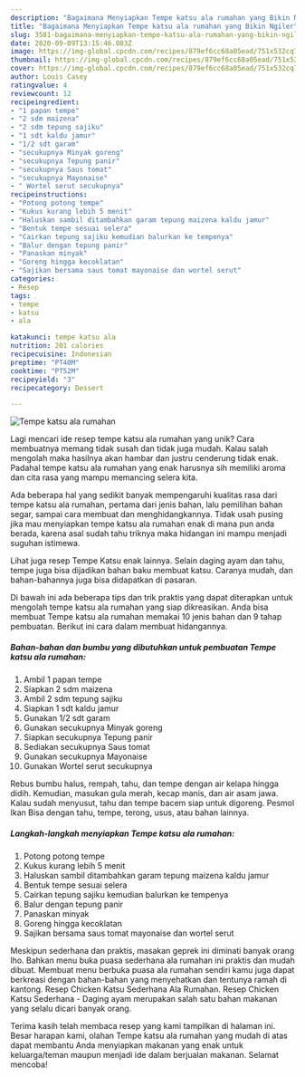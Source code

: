 ```yaml
---
description: "Bagaimana Menyiapkan Tempe katsu ala rumahan yang Bikin Ngiler"
title: "Bagaimana Menyiapkan Tempe katsu ala rumahan yang Bikin Ngiler"
slug: 3581-bagaimana-menyiapkan-tempe-katsu-ala-rumahan-yang-bikin-ngiler
date: 2020-09-09T13:15:46.083Z
image: https://img-global.cpcdn.com/recipes/879ef6cc68a05ead/751x532cq70/tempe-katsu-ala-rumahan-foto-resep-utama.jpg
thumbnail: https://img-global.cpcdn.com/recipes/879ef6cc68a05ead/751x532cq70/tempe-katsu-ala-rumahan-foto-resep-utama.jpg
cover: https://img-global.cpcdn.com/recipes/879ef6cc68a05ead/751x532cq70/tempe-katsu-ala-rumahan-foto-resep-utama.jpg
author: Louis Casey
ratingvalue: 4
reviewcount: 12
recipeingredient:
- "1 papan tempe"
- "2 sdm maizena"
- "2 sdm tepung sajiku"
- "1 sdt kaldu jamur"
- "1/2 sdt garam"
- "secukupnya Minyak goreng"
- "secukupnya Tepung panir"
- "secukupnya Saus tomat"
- "secukupnya Mayonaise"
- " Wortel serut secukupnya"
recipeinstructions:
- "Potong potong tempe"
- "Kukus kurang lebih 5 menit"
- "Haluskan sambil ditambahkan garam tepung maizena kaldu jamur"
- "Bentuk tempe sesuai selera"
- "Cairkan tepung sajiku kemudian balurkan ke tempenya"
- "Balur dengan tepung panir"
- "Panaskan minyak"
- "Goreng hingga kecoklatan"
- "Sajikan bersama saus tomat mayonaise dan wortel serut"
categories:
- Resep
tags:
- tempe
- katsu
- ala

katakunci: tempe katsu ala 
nutrition: 201 calories
recipecuisine: Indonesian
preptime: "PT40M"
cooktime: "PT52M"
recipeyield: "3"
recipecategory: Dessert

---
```



![Tempe katsu ala rumahan](https://img-global.cpcdn.com/recipes/879ef6cc68a05ead/751x532cq70/tempe-katsu-ala-rumahan-foto-resep-utama.jpg)

Lagi mencari ide resep tempe katsu ala rumahan yang unik? Cara membuatnya memang tidak susah dan tidak juga mudah. Kalau salah mengolah maka hasilnya akan hambar dan justru cenderung tidak enak. Padahal tempe katsu ala rumahan yang enak harusnya sih memiliki aroma dan cita rasa yang mampu memancing selera kita.

Ada beberapa hal yang sedikit banyak mempengaruhi kualitas rasa dari tempe katsu ala rumahan, pertama dari jenis bahan, lalu pemilihan bahan segar, sampai cara membuat dan menghidangkannya. Tidak usah pusing jika mau menyiapkan tempe katsu ala rumahan enak di mana pun anda berada, karena asal sudah tahu triknya maka hidangan ini mampu menjadi suguhan istimewa.

Lihat juga resep Tempe Katsu enak lainnya. Selain daging ayam dan tahu, tempe juga bisa dijadikan bahan baku membuat katsu. Caranya mudah, dan bahan-bahannya juga bisa didapatkan di pasaran.


Di bawah ini ada beberapa tips dan trik praktis yang dapat diterapkan untuk mengolah tempe katsu ala rumahan yang siap dikreasikan. Anda bisa membuat Tempe katsu ala rumahan memakai 10 jenis bahan dan 9 tahap pembuatan. Berikut ini cara dalam membuat hidangannya.

<!--inarticleads1-->

##### Bahan-bahan dan bumbu yang dibutuhkan untuk pembuatan Tempe katsu ala rumahan:

1. Ambil 1 papan tempe
1. Siapkan 2 sdm maizena
1. Ambil 2 sdm tepung sajiku
1. Siapkan 1 sdt kaldu jamur
1. Gunakan 1/2 sdt garam
1. Gunakan secukupnya Minyak goreng
1. Siapkan secukupnya Tepung panir
1. Sediakan secukupnya Saus tomat
1. Gunakan secukupnya Mayonaise
1. Gunakan  Wortel serut secukupnya


Rebus bumbu halus, rempah, tahu, dan tempe dengan air kelapa hingga didih. Kemudian, masukan gula merah, kecap manis, dan air asam jawa. Kalau sudah menyusut, tahu dan tempe bacem siap untuk digoreng. Pesmol Ikan Bisa dengan tahu, tempe, terong, usus, atau bahan lainnya. 

<!--inarticleads2-->

##### Langkah-langkah menyiapkan Tempe katsu ala rumahan:

1. Potong potong tempe
1. Kukus kurang lebih 5 menit
1. Haluskan sambil ditambahkan garam tepung maizena kaldu jamur
1. Bentuk tempe sesuai selera
1. Cairkan tepung sajiku kemudian balurkan ke tempenya
1. Balur dengan tepung panir
1. Panaskan minyak
1. Goreng hingga kecoklatan
1. Sajikan bersama saus tomat mayonaise dan wortel serut


Meskipun sederhana dan praktis, masakan geprek ini diminati banyak orang lho. Bahkan menu buka puasa sederhana ala rumahan ini praktis dan mudah dibuat. Membuat menu berbuka puasa ala rumahan sendiri kamu juga dapat berkreasi dengan bahan-bahan yang menyehatkan dan tentunya ramah di kantong. Resep Chicken Katsu Sederhana Ala Rumahan. Resep Chicken Katsu Sederhana - Daging ayam merupakan salah satu bahan makanan yang selalu dicari banyak orang. 

Terima kasih telah membaca resep yang kami tampilkan di halaman ini. Besar harapan kami, olahan Tempe katsu ala rumahan yang mudah di atas dapat membantu Anda menyiapkan makanan yang enak untuk keluarga/teman maupun menjadi ide dalam berjualan makanan. Selamat mencoba!
